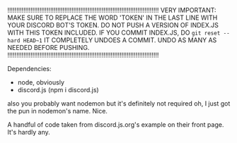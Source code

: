 !!!!!!!!!!!!!!!!!!!!!!!!!!!!!!!!!!!!!!!!!!!!!!!!!!!!!!!!!!!!!!!!!!!!!!!!!!!!!!!!!!!!!
VERY IMPORTANT:
MAKE SURE TO REPLACE THE WORD 'TOKEN' IN THE LAST LINE WITH YOUR DISCORD BOT'S TOKEN.
DO NOT PUSH A VERSION OF INDEX.JS WITH THIS TOKEN INCLUDED.
IF YOU COMMIT INDEX.JS, DO `git reset --hard HEAD~1`
IT COMPLETELY UNDOES A COMMIT. UNDO AS MANY AS NEEDED BEFORE PUSHING.
!!!!!!!!!!!!!!!!!!!!!!!!!!!!!!!!!!!!!!!!!!!!!!!!!!!!!!!!!!!!!!!!!!!!!!!!!!!!!!!!!!!!!

Dependencies:
- node, obviously
- discord.js (npm i discord.js)

also you probably want nodemon but it's definitely not required
oh, I just got the pun in nodemon's name. Nice.

A handful of code taken from discord.js.org's example on their front page. It's hardly any.